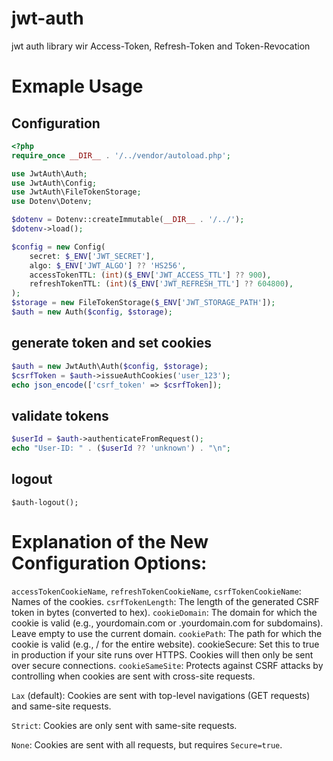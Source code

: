 # jwt-auth
jwt auth library wir Access-Token, Refresh-Token and Token-Revocation

# Exmaple Usage
## Configuration
```php
<?php
require_once __DIR__ . '/../vendor/autoload.php';

use JwtAuth\Auth;
use JwtAuth\Config;
use JwtAuth\FileTokenStorage;
use Dotenv\Dotenv;

$dotenv = Dotenv::createImmutable(__DIR__ . '/../');
$dotenv->load();

$config = new Config(
    secret: $_ENV['JWT_SECRET'],
    algo: $_ENV['JWT_ALGO'] ?? 'HS256',
    accessTokenTTL: (int)($_ENV['JWT_ACCESS_TTL'] ?? 900),
    refreshTokenTTL: (int)($_ENV['JWT_REFRESH_TTL'] ?? 604800),
);
$storage = new FileTokenStorage($_ENV['JWT_STORAGE_PATH']);
$auth = new Auth($config, $storage);
```

## generate token and set cookies
```php
$auth = new JwtAuth\Auth($config, $storage);
$csrfToken = $auth->issueAuthCookies('user_123');
echo json_encode(['csrf_token' => $csrfToken]);
```

## validate tokens
```php
$userId = $auth->authenticateFromRequest();
echo "User-ID: " . ($userId ?? 'unknown') . "\n";
```

## logout
```
$auth-logout();
```

# Explanation of the New Configuration Options:

`accessTokenCookieName`, `refreshTokenCookieName`, `csrfTokenCookieName`: Names of the cookies.
`csrfTokenLength`: The length of the generated CSRF token in bytes (converted to hex).
`cookieDomain`: The domain for which the cookie is valid (e.g., yourdomain.com or .yourdomain.com for subdomains). Leave empty to use the current domain.
`cookiePath`: The path for which the cookie is valid (e.g., / for the entire website).
cookieSecure: Set this to true in production if your site runs over HTTPS. Cookies will then only be sent over secure connections.
`cookieSameSite`: Protects against CSRF attacks by controlling when cookies are sent with cross-site requests.

`Lax` (default): Cookies are sent with top-level navigations (GET requests) and same-site requests.

`Strict`: Cookies are only sent with same-site requests.

`None`: Cookies are sent with all requests, but requires `Secure=true`.